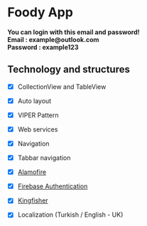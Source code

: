 # Foody App

<p><strong>You can login with this email and password!
  <br/>Email : example@outlook.com
  <br/> Password : example123  </strong></p>

## Technology and structures
- [x] CollectionView and TableView
- [x] Auto layout
- [x] VIPER Pattern
- [x] Web services
- [x] Navigation
- [x] Tabbar navigation
- [x] [Alamofire](https://github.com/Alamofire/Alamofire)
- [x] [Firebase Authentication](https://firebase.google.com/)
- [x] [Kingfisher](https://github.com/onevcat/Kingfisher)
- [x] Localization (Turkish / English - UK)

